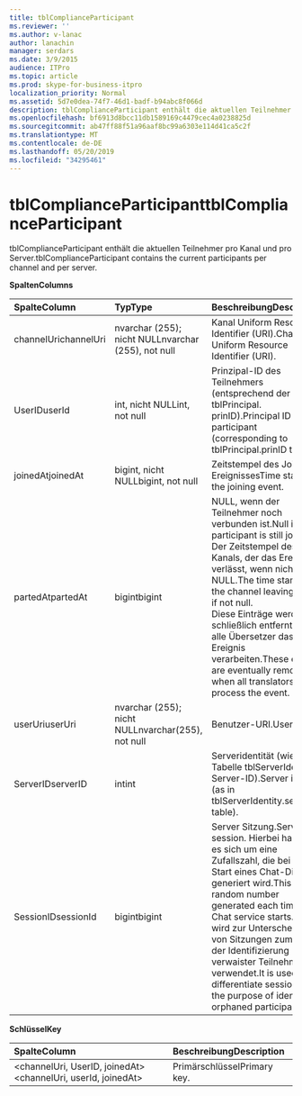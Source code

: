 ```yaml
---
title: tblComplianceParticipant
ms.reviewer: ''
ms.author: v-lanac
author: lanachin
manager: serdars
ms.date: 3/9/2015
audience: ITPro
ms.topic: article
ms.prod: skype-for-business-itpro
localization_priority: Normal
ms.assetid: 5d7e0dea-74f7-46d1-badf-b94abc8f066d
description: tblComplianceParticipant enthält die aktuellen Teilnehmer pro Kanal und pro Server.
ms.openlocfilehash: bf6913d8bcc11db1589169c4479cec4a0238825d
ms.sourcegitcommit: ab47ff88f51a96aaf8bc99a6303e114d41ca5c2f
ms.translationtype: MT
ms.contentlocale: de-DE
ms.lasthandoff: 05/20/2019
ms.locfileid: "34295461"
---
```

# <a name="tblcomplianceparticipant"></a><span data-ttu-id="e5968-103">tblComplianceParticipant</span><span class="sxs-lookup"><span data-stu-id="e5968-103">tblComplianceParticipant</span></span>
 
<span data-ttu-id="e5968-104">tblComplianceParticipant enthält die aktuellen Teilnehmer pro Kanal und pro Server.</span><span class="sxs-lookup"><span data-stu-id="e5968-104">tblComplianceParticipant contains the current participants per channel and per server.</span></span>
  
<span data-ttu-id="e5968-105">**Spalten**</span><span class="sxs-lookup"><span data-stu-id="e5968-105">**Columns**</span></span>

|<span data-ttu-id="e5968-106">**Spalte**</span><span class="sxs-lookup"><span data-stu-id="e5968-106">**Column**</span></span>|<span data-ttu-id="e5968-107">**Typ**</span><span class="sxs-lookup"><span data-stu-id="e5968-107">**Type**</span></span>|<span data-ttu-id="e5968-108">**Beschreibung**</span><span class="sxs-lookup"><span data-stu-id="e5968-108">**Description**</span></span>|
|:-----|:-----|:-----|
|<span data-ttu-id="e5968-109">channelUri</span><span class="sxs-lookup"><span data-stu-id="e5968-109">channelUri</span></span>  <br/> |<span data-ttu-id="e5968-110">nvarchar (255); nicht NULL</span><span class="sxs-lookup"><span data-stu-id="e5968-110">nvarchar (255), not null</span></span>  <br/> |<span data-ttu-id="e5968-111">Kanal Uniform Resource Identifier (URI).</span><span class="sxs-lookup"><span data-stu-id="e5968-111">Channel Uniform Resource Identifier (URI).</span></span>  <br/> |
|<span data-ttu-id="e5968-112">UserID</span><span class="sxs-lookup"><span data-stu-id="e5968-112">userId</span></span>  <br/> |<span data-ttu-id="e5968-113">int, nicht NULL</span><span class="sxs-lookup"><span data-stu-id="e5968-113">int, not null</span></span>  <br/> |<span data-ttu-id="e5968-114">Prinzipal-ID des Teilnehmers (entsprechend der Tabelle tblPrincipal. prinID).</span><span class="sxs-lookup"><span data-stu-id="e5968-114">Principal ID of the participant (corresponding to tblPrincipal.prinID table).</span></span>  <br/> |
|<span data-ttu-id="e5968-115">joinedAt</span><span class="sxs-lookup"><span data-stu-id="e5968-115">joinedAt</span></span>  <br/> |<span data-ttu-id="e5968-116">bigint, nicht NULL</span><span class="sxs-lookup"><span data-stu-id="e5968-116">bigint, not null</span></span>  <br/> |<span data-ttu-id="e5968-117">Zeitstempel des Joining-Ereignisses</span><span class="sxs-lookup"><span data-stu-id="e5968-117">Time stamp of the joining event.</span></span>  <br/> |
|<span data-ttu-id="e5968-118">partedAt</span><span class="sxs-lookup"><span data-stu-id="e5968-118">partedAt</span></span>  <br/> |<span data-ttu-id="e5968-119">bigint</span><span class="sxs-lookup"><span data-stu-id="e5968-119">bigint</span></span>  <br/> |<span data-ttu-id="e5968-120">NULL, wenn der Teilnehmer noch verbunden ist.</span><span class="sxs-lookup"><span data-stu-id="e5968-120">Null if participant is still joined.</span></span> <span data-ttu-id="e5968-121">Der Zeitstempel des Kanals, der das Ereignis verlässt, wenn nicht NULL.</span><span class="sxs-lookup"><span data-stu-id="e5968-121">The time stamp of the channel leaving event if not null.</span></span>  <br/> <span data-ttu-id="e5968-122">Diese Einträge werden schließlich entfernt, wenn alle Übersetzer das Ereignis verarbeiten.</span><span class="sxs-lookup"><span data-stu-id="e5968-122">These entries are eventually removed when all translators process the event.</span></span>  <br/> |
|<span data-ttu-id="e5968-123">userUri</span><span class="sxs-lookup"><span data-stu-id="e5968-123">userUri</span></span>  <br/> |<span data-ttu-id="e5968-124">nvarchar (255); nicht NULL</span><span class="sxs-lookup"><span data-stu-id="e5968-124">nvarchar(255), not null</span></span>  <br/> |<span data-ttu-id="e5968-125">Benutzer-URI.</span><span class="sxs-lookup"><span data-stu-id="e5968-125">User URI.</span></span>  <br/> |
|<span data-ttu-id="e5968-126">ServerID</span><span class="sxs-lookup"><span data-stu-id="e5968-126">serverID</span></span>  <br/> |<span data-ttu-id="e5968-127">int</span><span class="sxs-lookup"><span data-stu-id="e5968-127">int</span></span>  <br/> |<span data-ttu-id="e5968-128">Serveridentität (wie in der Tabelle tblServerIdentity. Server-ID).</span><span class="sxs-lookup"><span data-stu-id="e5968-128">Server identity (as in tblServerIdentity.serverID table).</span></span>  <br/> |
|<span data-ttu-id="e5968-129">SessionID</span><span class="sxs-lookup"><span data-stu-id="e5968-129">sessionId</span></span>  <br/> |<span data-ttu-id="e5968-130">bigint</span><span class="sxs-lookup"><span data-stu-id="e5968-130">bigint</span></span>  <br/> |<span data-ttu-id="e5968-131">Server Sitzung.</span><span class="sxs-lookup"><span data-stu-id="e5968-131">Server session.</span></span> <span data-ttu-id="e5968-132">Hierbei handelt es sich um eine Zufallszahl, die bei jedem Start eines Chat-Diensts generiert wird.</span><span class="sxs-lookup"><span data-stu-id="e5968-132">This is a random number generated each time a Chat service starts.</span></span> <span data-ttu-id="e5968-133">Sie wird zur Unterscheidung von Sitzungen zum Zweck der Identifizierung verwaister Teilnehmer verwendet.</span><span class="sxs-lookup"><span data-stu-id="e5968-133">It is used to differentiate sessions for the purpose of identifying orphaned participants.</span></span>  <br/> |
   
<span data-ttu-id="e5968-134">**Schlüssel**</span><span class="sxs-lookup"><span data-stu-id="e5968-134">**Key**</span></span>

|<span data-ttu-id="e5968-135">**Spalte**</span><span class="sxs-lookup"><span data-stu-id="e5968-135">**Column**</span></span>|<span data-ttu-id="e5968-136">**Beschreibung**</span><span class="sxs-lookup"><span data-stu-id="e5968-136">**Description**</span></span>|
|:-----|:-----|
|<span data-ttu-id="e5968-137">\<channelUri, UserID, joinedAt\></span><span class="sxs-lookup"><span data-stu-id="e5968-137">\<channelUri, userId, joinedAt\></span></span>  <br/> |<span data-ttu-id="e5968-138">Primärschlüssel</span><span class="sxs-lookup"><span data-stu-id="e5968-138">Primary key.</span></span>  <br/> |
   

